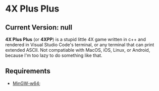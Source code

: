 # 4X Plus Plus
## Current Version: null

**4X Plus Plus** (or **4XPP**) is a stupid little 4X game written in c++ and rendered in Visual Studio Code's terminal, or any terminal that can print extended ASCII. Not compatiable with MacOS, iOS, Linux, or Android, because I'm too lazy to do something like that.

## Requirements
* [MinGW-w64](https://sourceforge.net/projects/mingw-w64/files/Toolchains%20targetting%20Win32/Personal%20Builds/mingw-builds/7.3.0/threads-posix/dwarf/i686-7.3.0-release-posix-dwarf-rt_v5-rev0.7z/download);

